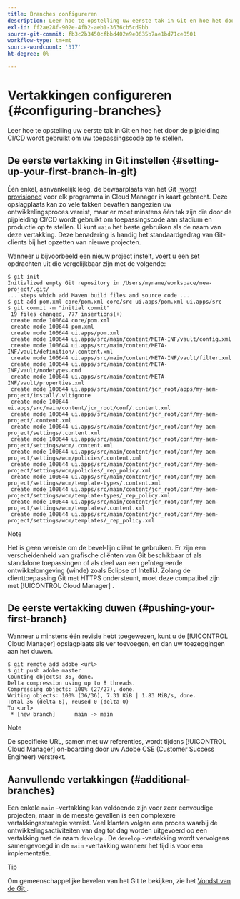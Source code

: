 ```yaml
---
title: Branches configureren
description: Leer hoe te opstelling uw eerste tak in Git en hoe het door de pijpleiding CI/CD wordt gebruikt om uw toepassingscode op te stellen.
exl-id: ff2ae28f-902e-4fb2-aeb1-3636cb5cd9bb
source-git-commit: fb3c2b3450cfbbd402e9e0635b7ae1bd71ce0501
workflow-type: tm+mt
source-wordcount: '317'
ht-degree: 0%

---
```



# Vertakkingen configureren {#configuring-branches}

Leer hoe te opstelling uw eerste tak in Git en hoe het door de pijpleiding CI/CD wordt gebruikt om uw toepassingscode op te stellen.

## De eerste vertakking in Git instellen {#setting-up-your-first-branch-in-git}

Één enkel, aanvankelijk leeg, de bewaarplaats van het Git [&#x200B; wordt provisioned &#x200B;](/help/requirements/environment-provisioning.md) voor elk programma in Cloud Manager in kaart gebracht. Deze opslagplaats kan zo vele takken bevatten aangezien uw ontwikkelingsproces vereist, maar er moet minstens één tak zijn die door de pijpleiding CI/CD wordt gebruikt om toepassingscode aan stadium en productie op te stellen. U kunt `main` het beste gebruiken als de naam van deze vertakking. Deze benadering is handig het standaardgedrag van Git-clients bij het opzetten van nieuwe projecten.

Wanneer u bijvoorbeeld een nieuw project instelt, voert u een set opdrachten uit die vergelijkbaar zijn met de volgende:

```shell
$ git init
Initialized empty Git repository in /Users/myname/workspace/new-project/.git/
... steps which add Maven build files and source code ...
$ git add pom.xml core/pom.xml core/src ui.apps/pom.xml ui.apps/src
$ git commit -m "initial commit"
 19 files changed, 777 insertions(+)
 create mode 100644 core/pom.xml
 create mode 100644 pom.xml
 create mode 100644 ui.apps/pom.xml
 create mode 100644 ui.apps/src/main/content/META-INF/vault/config.xml
 create mode 100644 ui.apps/src/main/content/META-INF/vault/definition/.content.xml
 create mode 100644 ui.apps/src/main/content/META-INF/vault/filter.xml
 create mode 100644 ui.apps/src/main/content/META-INF/vault/nodetypes.cnd
 create mode 100644 ui.apps/src/main/content/META-INF/vault/properties.xml
 create mode 100644 ui.apps/src/main/content/jcr_root/apps/my-aem-project/install/.vltignore
 create mode 100644 ui.apps/src/main/content/jcr_root/conf/.content.xml
 create mode 100644 ui.apps/src/main/content/jcr_root/conf/my-aem-project/.content.xml
 create mode 100644 ui.apps/src/main/content/jcr_root/conf/my-aem-project/settings/.content.xml
 create mode 100644 ui.apps/src/main/content/jcr_root/conf/my-aem-project/settings/wcm/.content.xml
 create mode 100644 ui.apps/src/main/content/jcr_root/conf/my-aem-project/settings/wcm/policies/.content.xml
 create mode 100644 ui.apps/src/main/content/jcr_root/conf/my-aem-project/settings/wcm/policies/_rep_policy.xml
 create mode 100644 ui.apps/src/main/content/jcr_root/conf/my-aem-project/settings/wcm/template-types/.content.xml
 create mode 100644 ui.apps/src/main/content/jcr_root/conf/my-aem-project/settings/wcm/template-types/_rep_policy.xml
 create mode 100644 ui.apps/src/main/content/jcr_root/conf/my-aem-project/settings/wcm/templates/.content.xml
 create mode 100644 ui.apps/src/main/content/jcr_root/conf/my-aem-project/settings/wcm/templates/_rep_policy.xml
```

>[!NOTE]
>
>Het is geen vereiste om de bevel-lijn cliënt te gebruiken. Er zijn een verscheidenheid van grafische cliënten van Git beschikbaar of als standalone toepassingen of als deel van een geïntegreerde ontwikkelomgeving (winde) zoals Eclipse of IntelliJ. Zolang de clienttoepassing Git met HTTPS ondersteunt, moet deze compatibel zijn met [!UICONTROL Cloud Manager] .

## De eerste vertakking duwen {#pushing-your-first-branch}

Wanneer u minstens één revisie hebt toegewezen, kunt u de [!UICONTROL Cloud Manager] opslagplaats als ver toevoegen, en dan uw toezeggingen aan het duwen.

```shell
$ git remote add adobe <url>
$ git push adobe master
Counting objects: 36, done.
Delta compression using up to 8 threads.
Compressing objects: 100% (27/27), done.
Writing objects: 100% (36/36), 7.31 KiB | 1.83 MiB/s, done.
Total 36 (delta 6), reused 0 (delta 0)
To <url>
 * [new branch]      main -> main
```

>[!NOTE]
>
>De specifieke URL, samen met uw referenties, wordt tijdens [!UICONTROL Cloud Manager] on-boarding door uw Adobe CSE (Customer Success Engineer) verstrekt.

## Aanvullende vertakkingen {#additional-branches}

Een enkele `main` -vertakking kan voldoende zijn voor zeer eenvoudige projecten, maar in de meeste gevallen is een complexere vertakkingsstrategie vereist. Veel klanten volgen een proces waarbij de ontwikkelingsactiviteiten van dag tot dag worden uitgevoerd op een vertakking met de naam `develop` . De `develop` -vertakking wordt vervolgens samengevoegd in de `main` -vertakking wanneer het tijd is voor een implementatie.

>[!TIP]
>
>Om gemeenschappelijke bevelen van het Git te bekijken, zie het [&#x200B; Vondst van de Git &#x200B;](https://training.github.com/downloads/github-git-cheat-sheet).
